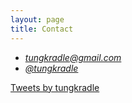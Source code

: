 ```yaml
---
layout: page
title: Contact
---
```


<ul>
  <li><i class="fa fa-envelope"></i> <a href="mailto:tungkradle@gmail.com"><em>tungkradle@gmail.com</em></a></li>
  <li><i class="fa fa-twitter"></i> <a href="https://twitter.com/tungkradle"><em>@tungkradle</em></a></li>
</ul>

<a class="twitter-timeline" href="https://twitter.com/tungkradle?ref_src=twsrc%5Etfw">Tweets by tungkradle</a> <script async src="https://platform.twitter.com/widgets.js" charset="utf-8"></script>

<!--<iframe src="https://docs.google.com/forms/d/e/1FAIpQLSflkMuSXmHLSvNPzbqvLXaTcR0YL1LcMWvkrbN_RqbFwV3OZQ/viewform?embedded=true" width="600" height="860" frameborder="0" marginheight="0" marginwidth="0">Loading...</iframe>-->
<!--<p>-->
<!--  <iframe src="https://webchat.freenode.net?channels=tungkradle&uio=MTE9NzIaa" width="647" height="400"></iframe>-->
<!--</p>-->